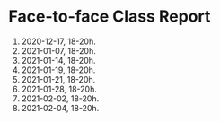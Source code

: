 # Face-to-face Class Report

1. 2020-12-17, 18-20h.
2. 2021-01-07, 18-20h.
3. 2021-01-14, 18-20h.
4. 2021-01-19, 18-20h.
5. 2021-01-21, 18-20h.
6. 2021-01-28, 18-20h.
7. 2021-02-02, 18-20h.
8. 2021-02-04, 18-20h.
